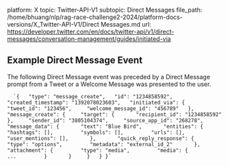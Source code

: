 platform: X
topic: Twitter-API-V1
subtopic: Direct Messages
file_path: /home/bhuang/nlp/rag-race-challenge2-2024/platform-docs-versions/X_Twitter-API-V1/Direct Messages.md
url: https://developer.twitter.com/en/docs/twitter-api/v1/direct-messages/conversation-management/guides/initiated-via

## Example Direct Message Event

The following Direct Message event was preceded by a Direct Message prompt from a Tweet or a Welcome Message was presented to the user.  

      `{   "type": "message_create",   "id": "1234858592",   "created_timestamp": "1392078023603",   "initiated_via": {     "tweet_id": "123456",     "welcome_message_id": "456789"   },   "message_create": {     "target": {       "recipient_id": "1234858592"     },     "sender_id": "3805104374",     "source_app_id": "268278",     "message_data": {       "text": "Blue Bird",       "entities": {         "hashtags": [],         "symbols": [],         "urls": [],         "user_mentions": [],       },       "quick_reply_response": {         "type": "options",         "metadata": "external_id_2"       },       "attachment": {         "type": "media",         "media": {          ...         }       }     }   } }`